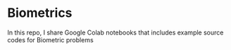 # Biometrics
In this repo, I share Google Colab notebooks that includes example source codes for Biometric problems
